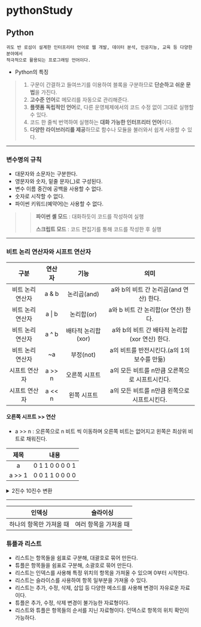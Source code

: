 # pythonStudy

## Python
```
귀도 반 로섬이 설계한 인터프리터 언어로 웹 개발, 데이터 분석, 인공지능, 교육 등 다양한 분야에서
적극적으로 활용되는 프로그래밍 언어이다.
```
* Python의 특징
> 1. 구문이 간결하고 들여쓰기를 이용하여 블록을 구분하므로 **단순하고 쉬운 문법**을 가진다.
> 2. **고수준 언어**로 메모리를 자동으로 관리해준다.
> 3. **플랫폼 독립적인 언어**로, 다른 운영체제에서의 코드 수정 없이 그대로 실행할 수 있다.
> 4. 코드 한 줄씩 번역하여 실행하는 **대화 가능한 인터프리터 언어**이다.
> 5. **다양한 라이브러리를 제공**하므로 함수나 모듈을 불러와서 쉽게 사용할 수 있다.
***
### 변수명의 규칙
* 대문자와 소문자는 구분한다.
* 영문자와 숫자, 밑줄 문자(_)로 구성된다.
* 변수 이름 중간에 공백을 사용할 수 없다.
* 숫자로 시작할 수 없다.
* 파이썬 키워드(예약어)는 사용할 수 없다.

>> **파이썬 셸 모드** : 대화하듯이 코드를 작성하여 실행
>> 
>> **스크립트 모드** : 코드 편집기를 통해 코드를 작성한 후 실행
***
### 비트 논리 연산자와 시프트 연산자
| 구분 | 연산자 | 기능 | 의미 |
|:----:|:------:|:----:|:------:|
|비트 논리 연산자 | a & b | 논리곱(and) | a와 b의 비트 간 논리곱(and 연산) 한다.|
|비트 논리 연산자 | a \| b | 논리합(or) | a와 b 비트 간 논리합(or 연산) 한다.|
|비트 논리 연산자 | a ^ b | 배타적 논리합(xor) | a와 b의 비트 간 배타적 논리합(xor 연산) 한다.|
|비트 논리 연산자 | ~a | 부정(not) | a의 비트를 반전시킨다.(a의 1의 보수를 만듦) |
| 시프트 연산자 | a >> n | 오른쪽 시프트 | a의 모든 비트를 n만큼 오른쪽으로 시프트시킨다. |
| 시프트 연산자 | a << n | 왼쪽 시프트 | a의 모든 비트를 n만큼 왼쪽으로 시프트시킨다.|

#### 오른쪽 시프트 >> 연산
* a >> n : 오른쪽으로 n 비트 씩 이동하며 오른쪽 비트는 없어지고 왼쪽은 최상위 비트로 채워진다.

|제목|내용|
|:------:|:---:|
|a| 0 1 1 0   0 0 0 1|
|a >> 1 | 0 0 1 1   0 0 0 0|

<details>
<summary>2진수 10진수 변환</summary>

<!-- summary 아래 한칸 공백 두어야함 -->

![스크린샷 2023-08-09 110226](https://github.com/bckkingkkang/pythonStudy/assets/131218470/db7e6bb3-74c5-4875-b8d1-4fbe1564f065)
![스크린샷 2023-08-09 110334](https://github.com/bckkingkkang/pythonStudy/assets/131218470/cdb2eac9-b5ab-431f-b195-0167678b9dee)
</details>

***
| 인덱싱 | 슬라이싱 |
|:-----------:|:--------------:|
| 하나의 항목만 가져올 때 | 여러 항목을 가져올 때 | 

### 튜플과 리스트
* 리스트는 항목들을 쉼표로 구분해, 대괄호로 묶어 만든다.
* 튜플은 항목들을 쉼표로 구분해, 소괄호로 묶어 만든다.
* 리스트는 인덱스를 사용해 특정 위치의 항목을 가져올 수 있으며 0부터 시작한다.
* 리스트는 슬라이스를 사용하여 항목 일부분을 가져올 수 있다.
* 리스트는 추가, 수정, 삭제, 삽입 등 다양한 메소드를 사용해 변경이 자유로운 자료이다.
* 튜플은 추가, 수정, 삭제 변경이 불가능한 자료형이다.
* 리스트와 튜플은 항목들의 순서를 지닌 자료형이다. 인덱스로 항목의 위치 확인이 가능하다.
